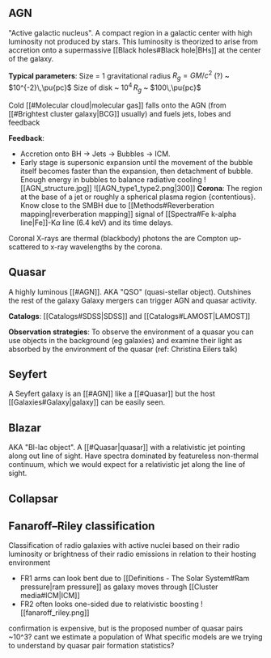 ## AGN
"Active galactic nucleus". A compact region in a galactic center with high luminosity not produced by stars. This luminosity is theorized to arise from accretion onto a supermassive [[Black holes#Black hole|BHs]] at the center of the galaxy.

**Typical parameters**:
Size = 1 gravitational radius $R_g = GM/c^2$ (?) ~ $10^{-2}\,\pu{pc}$ 
Size of disk ~ $10^4\,R_g$ ~ $100\,\pu{pc}$ 

Cold [[#Molecular cloud|molecular gas]] falls onto the AGN (from [[#Brightest cluster galaxy|BCG]] usually) and fuels jets, lobes and feedback

**Feedback**: 
- Accretion onto BH -> Jets -> Bubbles -> ICM.
- Early stage is supersonic expansion until the movement of the bubble itself becomes faster than the expansion, then detachment of bubble. Enough energy in bubbles to balance radiative cooling
![[AGN_structure.jpg]]
![[AGN_type1_type2.png|300]]
**Corona**:
The region at the base of a jet or roughly a spherical plasma region {contentious}. Know close to the SMBH due to [[Methods#Reverberation mapping|reverberation mapping]] signal of [[Spectra#Fe k-alpha line|Fe]]-K$\alpha$ line (6.4 keV) and its time delays.

Coronal X-rays are thermal (blackbody) photons the are Compton up-scattered to x-ray wavelengths by the corona.



## Quasar
A highly luminous [[#AGN]]. AKA "QSO" (quasi-stellar object). Outshines the rest of the galaxy
Galaxy mergers can trigger AGN and quasar activity.

**Catalogs**: [[Catalogs#SDSS|SDSS]] and [[Catalogs#LAMOST|LAMOST]] 

**Observation strategies**: To observe the environment of a quasar you can use objects in the background (eg galaxies) and examine their light as absorbed by the environment of the quasar (ref: Christina Eilers talk)


## Seyfert
A Seyfert galaxy is an [[#AGN]] like a [[#Quasar]] but the host [[Galaxies#Galaxy|galaxy]] can be easily seen.


## Blazar
AKA "Bl-lac object". A [[#Quasar|quasar]] with a relativistic jet pointing along out line of sight. Have spectra dominated by featureless non-thermal continuum, which we would expect for a relativistic jet along the line of sight.


## Collapsar


## Fanaroff–Riley classification
Classification of radio galaxies with active nuclei based on their radio luminosity or brightness of their radio emissions in relation to their hosting environment 

- FR1 arms can look bent due to [[Definitions - The Solar System#Ram pressure|ram pressure]] as galaxy moves through [[Cluster media#ICM|ICM]] 
- FR2 often looks one-sided due to relativistic boosting
![[fanaroff_riley.png]]


confirmation is expensive, but is the proposed number of quasar pairs ~10^3? cant we estimate a population of 
What specific models are we trying to understand by quasar pair formation statistics?